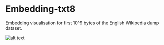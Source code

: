 # Embedding-txt8
Embedding visualisation for first 10^9 bytes of the English Wikipedia dump dataset. 

 ![alt text](https://preview.ibb.co/eg1QRd/visualization.png "Logo Title Text 1")
